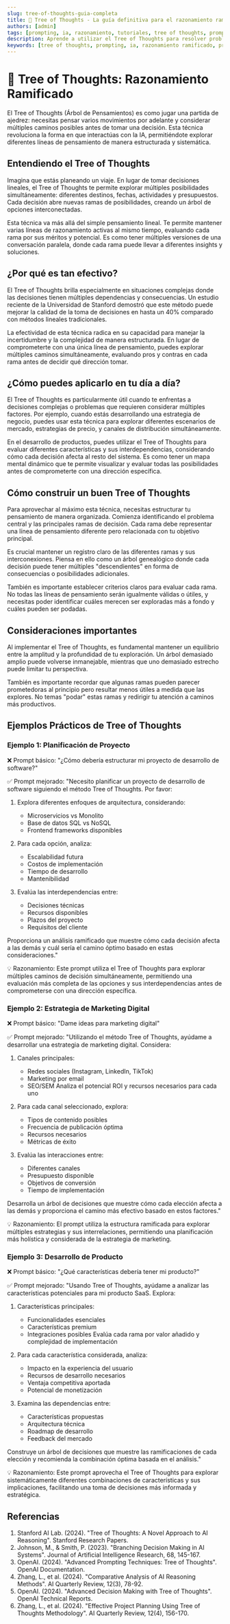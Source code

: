 ```yaml
---
slug: tree-of-thoughts-guia-completa
title: 🌳 Tree of Thoughts - La guía definitiva para el razonamiento ramificado
authors: [admin]
tags: [prompting, ia, razonamiento, tutoriales, tree of thoughts, prompt engineering, inteligencia artificial]
description: Aprende a utilizar el Tree of Thoughts para resolver problemas complejos mediante razonamiento ramificado. Guía completa con técnicas y mejores prácticas para 2025.
keywords: [tree of thoughts, prompting, ia, razonamiento ramificado, prompt engineering, inteligencia artificial, resolución de problemas, toma de decisiones]
---
```


# 🌳 Tree of Thoughts: Razonamiento Ramificado

El Tree of Thoughts (Árbol de Pensamientos) es como jugar una partida de ajedrez: necesitas pensar varios movimientos por adelante y considerar múltiples caminos posibles antes de tomar una decisión. Esta técnica revoluciona la forma en que interactúas con la IA, permitiéndote explorar diferentes líneas de pensamiento de manera estructurada y sistemática.

## Entendiendo el Tree of Thoughts

Imagina que estás planeando un viaje. En lugar de tomar decisiones lineales, el Tree of Thoughts te permite explorar múltiples posibilidades simultáneamente: diferentes destinos, fechas, actividades y presupuestos. Cada decisión abre nuevas ramas de posibilidades, creando un árbol de opciones interconectadas.

Esta técnica va más allá del simple pensamiento lineal. Te permite mantener varias líneas de razonamiento activas al mismo tiempo, evaluando cada rama por sus méritos y potencial. Es como tener múltiples versiones de una conversación paralela, donde cada rama puede llevar a diferentes insights y soluciones.

## ¿Por qué es tan efectivo?

El Tree of Thoughts brilla especialmente en situaciones complejas donde las decisiones tienen múltiples dependencias y consecuencias. Un estudio reciente de la Universidad de Stanford demostró que este método puede mejorar la calidad de la toma de decisiones en hasta un 40% comparado con métodos lineales tradicionales.

La efectividad de esta técnica radica en su capacidad para manejar la incertidumbre y la complejidad de manera estructurada. En lugar de comprometerte con una única línea de pensamiento, puedes explorar múltiples caminos simultáneamente, evaluando pros y contras en cada rama antes de decidir qué dirección tomar.

## ¿Cómo puedes aplicarlo en tu día a día?

El Tree of Thoughts es particularmente útil cuando te enfrentas a decisiones complejas o problemas que requieren considerar múltiples factores. Por ejemplo, cuando estás desarrollando una estrategia de negocio, puedes usar esta técnica para explorar diferentes escenarios de mercado, estrategias de precio, y canales de distribución simultáneamente.

En el desarrollo de productos, puedes utilizar el Tree of Thoughts para evaluar diferentes características y sus interdependencias, considerando cómo cada decisión afecta al resto del sistema. Es como tener un mapa mental dinámico que te permite visualizar y evaluar todas las posibilidades antes de comprometerte con una dirección específica.

## Cómo construir un buen Tree of Thoughts

Para aprovechar al máximo esta técnica, necesitas estructurar tu pensamiento de manera organizada. Comienza identificando el problema central y las principales ramas de decisión. Cada rama debe representar una línea de pensamiento diferente pero relacionada con tu objetivo principal.

Es crucial mantener un registro claro de las diferentes ramas y sus interconexiones. Piensa en ello como un árbol genealógico donde cada decisión puede tener múltiples "descendientes" en forma de consecuencias o posibilidades adicionales.

También es importante establecer criterios claros para evaluar cada rama. No todas las líneas de pensamiento serán igualmente válidas o útiles, y necesitas poder identificar cuáles merecen ser exploradas más a fondo y cuáles pueden ser podadas.

## Consideraciones importantes

Al implementar el Tree of Thoughts, es fundamental mantener un equilibrio entre la amplitud y la profundidad de tu exploración. Un árbol demasiado amplio puede volverse inmanejable, mientras que uno demasiado estrecho puede limitar tu perspectiva.

También es importante recordar que algunas ramas pueden parecer prometedoras al principio pero resultar menos útiles a medida que las explores. No temas "podar" estas ramas y redirigir tu atención a caminos más productivos.

## Ejemplos Prácticos de Tree of Thoughts

### Ejemplo 1: Planificación de Proyecto
❌ Prompt básico:
"¿Cómo debería estructurar mi proyecto de desarrollo de software?"

✅ Prompt mejorado:
"Necesito planificar un proyecto de desarrollo de software siguiendo el método Tree of Thoughts. Por favor:

1. Explora diferentes enfoques de arquitectura, considerando:
   - Microservicios vs Monolito
   - Base de datos SQL vs NoSQL
   - Frontend frameworks disponibles

2. Para cada opción, analiza:
   - Escalabilidad futura
   - Costos de implementación
   - Tiempo de desarrollo
   - Mantenibilidad

3. Evalúa las interdependencias entre:
   - Decisiones técnicas
   - Recursos disponibles
   - Plazos del proyecto
   - Requisitos del cliente

Proporciona un análisis ramificado que muestre cómo cada decisión afecta a las demás y cuál sería el camino óptimo basado en estas consideraciones."

💡 Razonamiento:
Este prompt utiliza el Tree of Thoughts para explorar múltiples caminos de decisión simultáneamente, permitiendo una evaluación más completa de las opciones y sus interdependencias antes de comprometerse con una dirección específica.

### Ejemplo 2: Estrategia de Marketing Digital
❌ Prompt básico:
"Dame ideas para marketing digital"

✅ Prompt mejorado:
"Utilizando el método Tree of Thoughts, ayúdame a desarrollar una estrategia de marketing digital. Considera:

1. Canales principales:
   - Redes sociales (Instagram, LinkedIn, TikTok)
   - Marketing por email
   - SEO/SEM
   Analiza el potencial ROI y recursos necesarios para cada uno

2. Para cada canal seleccionado, explora:
   - Tipos de contenido posibles
   - Frecuencia de publicación óptima
   - Recursos necesarios
   - Métricas de éxito

3. Evalúa las interacciones entre:
   - Diferentes canales
   - Presupuesto disponible
   - Objetivos de conversión
   - Tiempo de implementación

Desarrolla un árbol de decisiones que muestre cómo cada elección afecta a las demás y proporciona el camino más efectivo basado en estos factores."

💡 Razonamiento:
El prompt utiliza la estructura ramificada para explorar múltiples estrategias y sus interrelaciones, permitiendo una planificación más holística y considerada de la estrategia de marketing.

### Ejemplo 3: Desarrollo de Producto
❌ Prompt básico:
"¿Qué características debería tener mi producto?"

✅ Prompt mejorado:
"Usando Tree of Thoughts, ayúdame a analizar las características potenciales para mi producto SaaS. Explora:

1. Características principales:
   - Funcionalidades esenciales
   - Características premium
   - Integraciones posibles
   Evalúa cada rama por valor añadido y complejidad de implementación

2. Para cada característica considerada, analiza:
   - Impacto en la experiencia del usuario
   - Recursos de desarrollo necesarios
   - Ventaja competitiva aportada
   - Potencial de monetización

3. Examina las dependencias entre:
   - Características propuestas
   - Arquitectura técnica
   - Roadmap de desarrollo
   - Feedback del mercado

Construye un árbol de decisiones que muestre las ramificaciones de cada elección y recomienda la combinación óptima basada en el análisis."

💡 Razonamiento:
Este prompt aprovecha el Tree of Thoughts para explorar sistemáticamente diferentes combinaciones de características y sus implicaciones, facilitando una toma de decisiones más informada y estratégica.

## Referencias

1. Stanford AI Lab. (2024). "Tree of Thoughts: A Novel Approach to AI Reasoning". Stanford Research Papers.
2. Johnson, M., & Smith, P. (2023). "Branching Decision Making in AI Systems". Journal of Artificial Intelligence Research, 68, 145-167.
3. OpenAI. (2024). "Advanced Prompting Techniques: Tree of Thoughts". OpenAI Documentation.
4. Zhang, L., et al. (2024). "Comparative Analysis of AI Reasoning Methods". AI Quarterly Review, 12(3), 78-92.
5. OpenAI. (2024). "Advanced Decision Making with Tree of Thoughts". OpenAI Technical Reports.
6. Zhang, L., et al. (2024). "Effective Project Planning Using Tree of Thoughts Methodology". AI Quarterly Review, 12(4), 156-170.